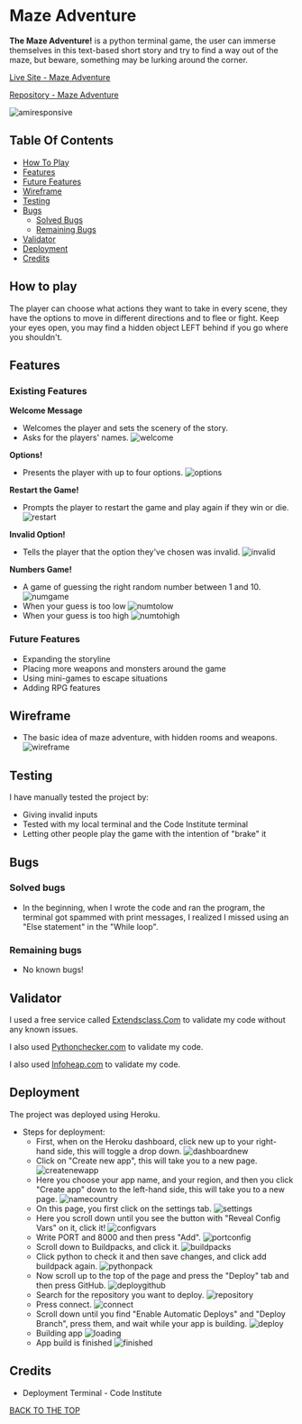 # Maze Adventure
**The Maze Adventure!** is a python terminal game, the user can immerse themselves in this text-based short story and try to find a way out of the maze, but beware, something may be lurking around the corner.

[Live Site - Maze Adventure](https://mazeadventure.herokuapp.com/)

[Repository - Maze Adventure](https://github.com/Madebybrown/MazeAdventure.com)

![amiresponsive](assets/images/amiresponsive.png)

## Table Of Contents
- [How To Play](#how-to-play)
- [Features](#features)
- [Future Features](#future-features)
- [Wireframe](#wireframe)
- [Testing](#testing)
- [Bugs](#bugs)
    - [Solved Bugs](#solved-bugs)
    - [Remaining Bugs](#remaining-bugs)
- [Validator](#validator)
- [Deployment](#deployment)
- [Credits](#credits)

## How to play
The player can choose what actions they want to take in every scene, they have the options to move in different directions and to flee or fight.
Keep your eyes open, you may find a hidden object LEFT behind if you go where you shouldn't.

## Features
### Existing Features

**Welcome Message**
- Welcomes the player and sets the scenery of the story.
- Asks for the players' names.
![welcome](assets/images/featureone.png)

**Options!**
- Presents the player with up to four options.
![options](assets/images/featuretwo.png)

**Restart the Game!**
- Prompts the player to restart the game and play again if they win or die.
![restart](assets/images/featurethree.png)

**Invalid Option!**
- Tells the player that the option they've chosen was invalid.
![invalid](assets/images/featurefour.png)

**Numbers Game!**
- A game of guessing the right random number between 1 and 10.
![numgame](assets/images/numgame.png)
- When your guess is too low
![numtolow](assets/images/numtolow.png)
- When your guess is too high
![numtohigh](assets/images/numtohigh.png)

### Future Features
- Expanding the storyline
- Placing more weapons and monsters around the game
- Using mini-games to escape situations
- Adding RPG features

## Wireframe
- The basic idea of maze adventure, with hidden rooms and weapons.
![wireframe](assets/images/wireframe.png)

## Testing
I have manually tested the project by:
- Giving invalid inputs
- Tested with my local terminal and the Code Institute terminal
- Letting other people play the game with the intention of "brake" it

## Bugs
### Solved bugs
- In the beginning, when I wrote the code and ran the program, the terminal got spammed with print messages, I realized I missed using an "Else statement" in the "While loop".

### Remaining bugs
- No known bugs!

## Validator
I used a free service called [Extendsclass.Com](https://extendsclass.com/python-tester.html) to validate my code without any known issues.

I also used [Pythonchecker.com](https://www.pythonchecker.com/) to validate my code.

I also used [Infoheap.com](https://infoheap.com/python-lint-online/) to validate my code.

## Deployment
The project was deployed using Heroku.
 - Steps for deployment:
    - First, when on the Heroku dashboard, click new up to your right-hand side, this will toggle a drop down.
![dashboardnew](assets/images/dashboardnew.png)
    - Click on "Create new app", this will take you to a new page.
![createnewapp](assets/images/createnewapp.png)
    - Here you choose your app name, and your region, and then you click "Create app" down to the left-hand side, this will take you to a new page.
![namecountry](assets/images/namecountry.png)
    - On this page, you first click on the settings tab.
![settings](assets/images/settings.png)
    - Here you scroll down until you see the button with "Reveal Config Vars" on it, click it!
![configvars](assets/images/configvars.png)
    - Write PORT and 8000 and then press "Add". 
![portconfig](assets/images/portconfig.png)
    - Scroll down to Buildpacks, and click it.
![buildpacks](assets/images/buildpacks.png)
    - Click python to check it and then save changes, and click add buildpack again.
![pythonpack](assets/images/pythonpack.png)
    - Now scroll up to the top of the page and press the "Deploy" tab and then press GitHub.
![deploygithub](assets/images/deploygithub.png)
    - Search for the repository you want to deploy.
![repository](assets/images/repository.png)
    - Press connect.
![connect](assets/images/connect.png)
    - Scroll down until you find "Enable Automatic Deploys" and "Deploy Branch", press them, and wait while your app is building.
![deploy](assets/images/deploy.png)
    - Building app
![loading](assets/images/loading.png)
    - App build is finished
![finished](assets/images/finished.png)

## Credits
- Deployment Terminal - Code Institute

[BACK TO THE TOP](#maze-adventure)